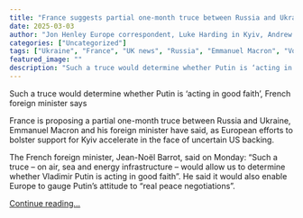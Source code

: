 ```yaml
---
title: "France suggests partial one-month truce between Russia and Ukraine"
date: 2025-03-03
author: "Jon Henley Europe correspondent, Luke Harding in Kyiv, Andrew Roth in Washington and Dan Sabbagh"
categories: ["Uncategorized"]
tags: ["Ukraine", "France", "UK news", "Russia", "Emmanuel Macron", "Volodymyr Zelenskyy", "Vladimir Putin", "Keir Starmer", "Donald Trump", "Europe", "Politics", "US news", "World news"]
featured_image: ""
description: "Such a truce would determine whether Putin is ‘acting in good faith’, French foreign minister saysFrance is proposing a partial one-month truce between Russia a..."
---
```


Such a truce would determine whether Putin is ‘acting in good faith’, French foreign minister says

France is proposing a partial one-month truce between Russia and Ukraine, Emmanuel Macron and his foreign minister have said, as European efforts to bolster support for Kyiv accelerate in the face of uncertain US backing.

The French foreign minister, Jean-Noël Barrot, said on Monday: “Such a truce – on air, sea and energy infrastructure – would allow us to determine whether Vladimir Putin is acting in good faith”. He said it would also enable Europe to gauge Putin’s attitude to “real peace negotiations”.

[Continue reading...](https://www.theguardian.com/world/2025/mar/03/uk-france-suggest-partial-truce-russia-ukraine-putin)
